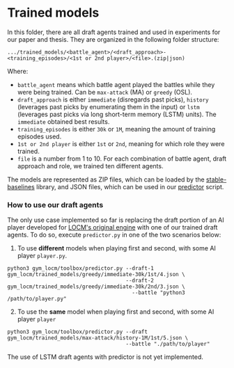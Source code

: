 # Trained models

In this folder, there are all draft agents trained and used in experiments for our paper and thesis. They are organized in the following folder structure:
```
.../trained_models/<battle_agent>/<draft_approach>-<training_episodes>/<1st or 2nd player>/<file>.(zip|json)
```

Where: 
- `battle_agent` means which battle agent played the battles while they were being trained. Can be `max-attack` (MA) or `greedy` (OSL).
- `draft_approach` is either `immediate` (disregards past picks), `history` (leverages past picks by enumerating them in the input) or `lstm` 
(leverages past picks via long short-term memory (LSTM) units). The `immediate` obtained best results.
- `training_episodes` is either `30k` or `1M`, meaning the amount of training episodes used.
- `1st or 2nd player` is either `1st` or `2nd`, meaning for which role they were trained.
- `file` is a number from 1 to 10. For each combination of battle agent, draft approach and role, we trained ten different agents.

The models are represented as ZIP files, which can be loaded by the [stable-baselines](https://github.com/hill-a/stable-baselines) library, 
and JSON files, which can be used in our [predictor](https://github.com/ronaldosvieira/gym-locm/blob/master/gym_locm/toolbox/predictor.py) script.

### How to use our draft agents

The only use case implemented so far is replacing the draft portion of an AI player developed for 
[LOCM's original engine](https://github.com/acatai/Strategy-Card-Game-AI-Competition/tree/master/referee-java) with one of our trained draft agents.
To do so, execute `predictor.py` in one of the two scenarios below:
1. To use **different** models when playing first and second, with some AI player `player.py`.
  ```
  python3 gym_locm/toolbox/predictor.py --draft-1 gym_locm/trained_models/greedy/immediate-30k/1st/4.json \
                                        --draft-2 gym_locm/trained_models/greedy/immediate-30k/2nd/3.json \
                                          --battle "python3 /path/to/player.py"
  ```
2. To use the **same** model when playing first and second, with some AI player `player`
  ```
  python3 gym_locm/toolbox/predictor.py --draft gym_locm/trained_models/max-attack/history-1M/1st/5.json \
                                        --battle "./path/to/player"
  ```
The use of LSTM draft agents with predictor is not yet implemented.
